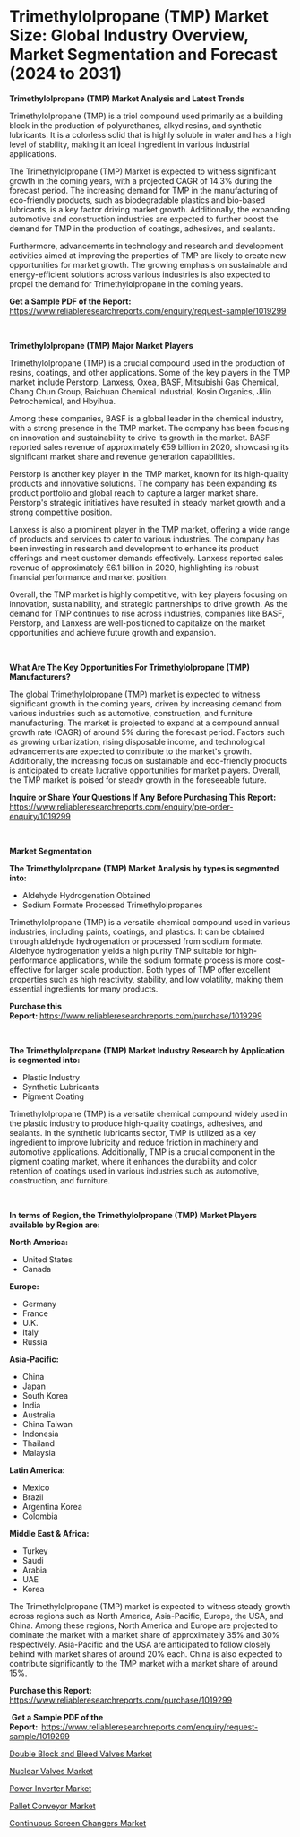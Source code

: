 <p><h1>Trimethylolpropane (TMP) Market Size: Global Industry Overview, Market Segmentation and Forecast (2024 to 2031)</h1></p><p><strong>Trimethylolpropane (TMP) Market Analysis and Latest Trends</strong></p>
<p><p>Trimethylolpropane (TMP) is a triol compound used primarily as a building block in the production of polyurethanes, alkyd resins, and synthetic lubricants. It is a colorless solid that is highly soluble in water and has a high level of stability, making it an ideal ingredient in various industrial applications.</p><p>The Trimethylolpropane (TMP) Market is expected to witness significant growth in the coming years, with a projected CAGR of 14.3% during the forecast period. The increasing demand for TMP in the manufacturing of eco-friendly products, such as biodegradable plastics and bio-based lubricants, is a key factor driving market growth. Additionally, the expanding automotive and construction industries are expected to further boost the demand for TMP in the production of coatings, adhesives, and sealants.</p><p>Furthermore, advancements in technology and research and development activities aimed at improving the properties of TMP are likely to create new opportunities for market growth. The growing emphasis on sustainable and energy-efficient solutions across various industries is also expected to propel the demand for Trimethylolpropane in the coming years.</p></p>
<p><strong>Get a Sample PDF of the Report:&nbsp;</strong> <a href="https://www.reliableresearchreports.com/enquiry/request-sample/1019299">https://www.reliableresearchreports.com/enquiry/request-sample/1019299</a></p>
<p>&nbsp;</p>
<p><strong>Trimethylolpropane (TMP) Major Market Players</strong></p>
<p><p>Trimethylolpropane (TMP) is a crucial compound used in the production of resins, coatings, and other applications. Some of the key players in the TMP market include Perstorp, Lanxess, Oxea, BASF, Mitsubishi Gas Chemical, Chang Chun Group, Baichuan Chemical Industrial, Kosin Organics, Jilin Petrochemical, and Hbyihua.</p><p>Among these companies, BASF is a global leader in the chemical industry, with a strong presence in the TMP market. The company has been focusing on innovation and sustainability to drive its growth in the market. BASF reported sales revenue of approximately €59 billion in 2020, showcasing its significant market share and revenue generation capabilities.</p><p>Perstorp is another key player in the TMP market, known for its high-quality products and innovative solutions. The company has been expanding its product portfolio and global reach to capture a larger market share. Perstorp's strategic initiatives have resulted in steady market growth and a strong competitive position.</p><p>Lanxess is also a prominent player in the TMP market, offering a wide range of products and services to cater to various industries. The company has been investing in research and development to enhance its product offerings and meet customer demands effectively. Lanxess reported sales revenue of approximately €6.1 billion in 2020, highlighting its robust financial performance and market position.</p><p>Overall, the TMP market is highly competitive, with key players focusing on innovation, sustainability, and strategic partnerships to drive growth. As the demand for TMP continues to rise across industries, companies like BASF, Perstorp, and Lanxess are well-positioned to capitalize on the market opportunities and achieve future growth and expansion.</p></p>
<p>&nbsp;</p>
<p><strong>What Are The Key Opportunities For Trimethylolpropane (TMP) Manufacturers?</strong></p>
<p><p>The global Trimethylolpropane (TMP) market is expected to witness significant growth in the coming years, driven by increasing demand from various industries such as automotive, construction, and furniture manufacturing. The market is projected to expand at a compound annual growth rate (CAGR) of around 5% during the forecast period. Factors such as growing urbanization, rising disposable income, and technological advancements are expected to contribute to the market's growth. Additionally, the increasing focus on sustainable and eco-friendly products is anticipated to create lucrative opportunities for market players. Overall, the TMP market is poised for steady growth in the foreseeable future.</p></p>
<p><strong>Inquire or Share Your Questions If Any Before Purchasing This Report:</strong> <a href="https://www.reliableresearchreports.com/enquiry/pre-order-enquiry/1019299">https://www.reliableresearchreports.com/enquiry/pre-order-enquiry/1019299</a></p>
<p>&nbsp;</p>
<p><strong>Market Segmentation</strong></p>
<p><strong>The Trimethylolpropane (TMP) Market Analysis by types is segmented into:</strong></p>
<p><ul><li>Aldehyde Hydrogenation Obtained</li><li>Sodium Formate Processed Trimethylolpropanes</li></ul></p>
<p><p>Trimethylolpropane (TMP) is a versatile chemical compound used in various industries, including paints, coatings, and plastics. It can be obtained through aldehyde hydrogenation or processed from sodium formate. Aldehyde hydrogenation yields a high purity TMP suitable for high-performance applications, while the sodium formate process is more cost-effective for larger scale production. Both types of TMP offer excellent properties such as high reactivity, stability, and low volatility, making them essential ingredients for many products.</p></p>
<p><strong>Purchase this Report:&nbsp;</strong><a href="https://www.reliableresearchreports.com/purchase/1019299">https://www.reliableresearchreports.com/purchase/1019299</a></p>
<p>&nbsp;</p>
<p><strong>The Trimethylolpropane (TMP) Market Industry Research by Application is segmented into:</strong></p>
<p><ul><li>Plastic Industry</li><li>Synthetic Lubricants</li><li>Pigment Coating</li></ul></p>
<p><p>Trimethylolpropane (TMP) is a versatile chemical compound widely used in the plastic industry to produce high-quality coatings, adhesives, and sealants. In the synthetic lubricants sector, TMP is utilized as a key ingredient to improve lubricity and reduce friction in machinery and automotive applications. Additionally, TMP is a crucial component in the pigment coating market, where it enhances the durability and color retention of coatings used in various industries such as automotive, construction, and furniture.</p></p>
<p>&nbsp;</p>
<p><strong>In terms of Region, the Trimethylolpropane (TMP) Market Players available by Region are:</strong></p>
<p>
    <p> <strong> North America: </strong>
        <ul>
            <li>United States</li>
            <li>Canada</li>
        </ul>
        </p> 
    <p> <strong> Europe: </strong>
        <ul>
            <li>Germany</li>
            <li>France</li>
            <li>U.K.</li>
            <li>Italy</li>
            <li>Russia</li>
        </ul>
        </p> 
    <p> <strong> Asia-Pacific: </strong>
        <ul>
            <li>China</li>
            <li>Japan</li>
            <li>South Korea</li>
            <li>India</li>
            <li>Australia</li>
            <li>China Taiwan</li>
            <li>Indonesia</li>
            <li>Thailand</li>
            <li>Malaysia</li>
        </ul>
        </p> 
    <p> <strong> Latin America: </strong>
        <ul>
            <li>Mexico</li>
            <li>Brazil</li>
            <li>Argentina Korea</li>
            <li>Colombia</li>
        </ul>
        </p> 
    <p> <strong> Middle East & Africa: </strong>
        <ul>
            <li>Turkey</li>
            <li>Saudi</li>
            <li>Arabia</li>
            <li>UAE</li>
            <li>Korea</li>
        </ul>
    </p>
    </p>
<p><p>The Trimethylolpropane (TMP) market is expected to witness steady growth across regions such as North America, Asia-Pacific, Europe, the USA, and China. Among these regions, North America and Europe are projected to dominate the market with a market share of approximately 35% and 30% respectively. Asia-Pacific and the USA are anticipated to follow closely behind with market shares of around 20% each. China is also expected to contribute significantly to the TMP market with a market share of around 15%.</p></p>
<p><strong>Purchase this Report: </strong><a href="https://www.reliableresearchreports.com/purchase/1019299">https://www.reliableresearchreports.com/purchase/1019299</a></p>
<p>&nbsp;<strong>Get a Sample PDF of the Report:&nbsp;&nbsp;</strong><a href="https://www.reliableresearchreports.com/enquiry/request-sample/1019299">https://www.reliableresearchreports.com/enquiry/request-sample/1019299</a></p>
<p><strong></strong></p>
<p><p><a href="https://medium.com/@cleocarroll2022/double-block-and-bleed-valves-market-competitive-analysis-market-trends-and-forecast-to-2031-ba150b65080c">Double Block and Bleed Valves Market</a></p><p><a href="https://medium.com/@cleocarroll2022/nuclear-valves-market-research-report-its-history-and-forecast-2024-to-2031-4dca1ed0592d">Nuclear Valves Market</a></p><p><a href="https://medium.com/@cleocarroll2022/power-inverter-market-insights-into-market-cagr-market-trends-and-growth-strategies-6f8df7b49afe">Power Inverter Market</a></p><p><a href="https://medium.com/@cleocarroll2022/pallet-conveyor-market-analysis-its-cagr-market-segmentation-and-global-industry-overview-ca36b6efe4e3">Pallet Conveyor Market</a></p><p><a href="https://medium.com/@cleocarroll2022/continuous-screen-changers-market-share-evolution-and-market-growth-trends-2024-2031-c2b7ff21aad4">Continuous Screen Changers Market</a></p></p>